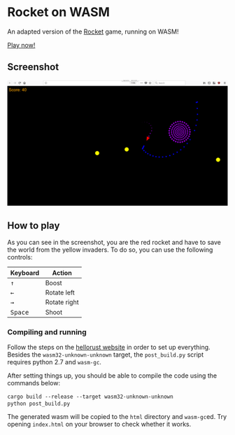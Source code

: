 Rocket on WASM
==============

An adapted version of the [Rocket](https://github.com/aochagavia/rocket) game, running on WASM!

[Play now!](https://aochagavia.github.io/rocket_wasm)

## Screenshot

![Screenshot](screenshots/gameplay1.png)

## How to play

As you can see in the screenshot, you are the red rocket and have to save the world from
the yellow invaders. To do so, you can use the following controls:

Keyboard                | Action
----------------------- | ------------
<kbd>&uparrow;</kbd>    | Boost
<kbd>&leftarrow;</kbd>  | Rotate left
<kbd>&rightarrow;</kbd> | Rotate right
<kbd>Space</kbd>        | Shoot

### Compiling and running

Follow the steps on the [hellorust website](https://www.hellorust.com/setup/wasm-target/)
in order to set up everything. Besides the `wasm32-unknown-unknown` target, the `post_build.py`
script requires python 2.7 and `wasm-gc`.

After setting things up, you should be able to compile the code using the commands below:

```
cargo build --release --target wasm32-unknown-unknown
python post_build.py
```

The generated wasm will be copied to the `html` directory and `wasm-gc`ed. Try opening
`index.html` on your browser to check whether it works.
